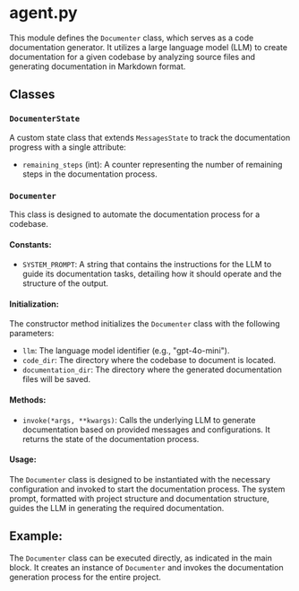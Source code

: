 # agent.py

This module defines the `Documenter` class, which serves as a code documentation generator. It utilizes a large language model (LLM) to create documentation for a given codebase by analyzing source files and generating documentation in Markdown format.

## Classes

### `DocumenterState`

A custom state class that extends `MessagesState` to track the documentation progress with a single attribute:
- `remaining_steps` (int): A counter representing the number of remaining steps in the documentation process.

### `Documenter`

This class is designed to automate the documentation process for a codebase.

#### Constants:
- `SYSTEM_PROMPT`: A string that contains the instructions for the LLM to guide its documentation tasks, detailing how it should operate and the structure of the output.

#### Initialization:

The constructor method initializes the `Documenter` class with the following parameters:
- `llm`: The language model identifier (e.g., "gpt-4o-mini").
- `code_dir`: The directory where the codebase to document is located.
- `documentation_dir`: The directory where the generated documentation files will be saved.

#### Methods:

- `invoke(*args, **kwargs)`:
  Calls the underlying LLM to generate documentation based on provided messages and configurations. It returns the state of the documentation process.

#### Usage:

The `Documenter` class is designed to be instantiated with the necessary configuration and invoked to start the documentation process. The system prompt, formatted with project structure and documentation structure, guides the LLM in generating the required documentation.

## Example:

The `Documenter` class can be executed directly, as indicated in the main block. It creates an instance of `Documenter` and invokes the documentation generation process for the entire project.